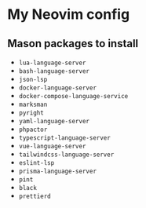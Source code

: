 # My Neovim config

## Mason packages to install
- `lua-language-server`
- `bash-language-server`
- `json-lsp`
- `docker-language-server`
- `docker-compose-language-service`
- `marksman`
- `pyright`
- `yaml-language-server`
- `phpactor`
- `typescript-language-server`
- `vue-language-server`
- `tailwindcss-language-server`
- `eslint-lsp`
- `prisma-language-server`
- `pint`
- `black`
- `prettierd`
